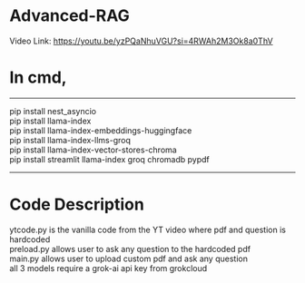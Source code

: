 # Advanced-RAG
Video Link: https://youtu.be/yzPQaNhuVGU?si=4RWAh2M3Ok8a0ThV<br>
# In cmd,
<hr>
pip install nest_asyncio<br>
pip install llama-index<br>
pip install llama-index-embeddings-huggingface<br>
pip install llama-index-llms-groq<br>
pip install llama-index-vector-stores-chroma<br>
pip install streamlit llama-index groq chromadb pypdf<br>
<hr>

# Code Description 
ytcode.py is the vanilla code from the YT video where pdf and question is hardcoded<br>
preload.py allows user to ask any question to the hardcoded pdf<br>
main.py allows user to upload custom pdf and ask any question<br>
all 3 models require a grok-ai api key from grokcloud<br>




